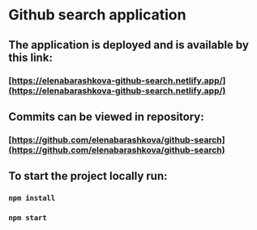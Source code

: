 # Github search application 

## The application is deployed and is available by this link:

### [https://elenabarashkova-github-search.netlify.app/](https://elenabarashkova-github-search.netlify.app/)

## Commits can be viewed in repository:

### [https://github.com/elenabarashkova/github-search](https://github.com/elenabarashkova/github-search)

## To start the project locally run:

### `npm install`

### `npm start`


